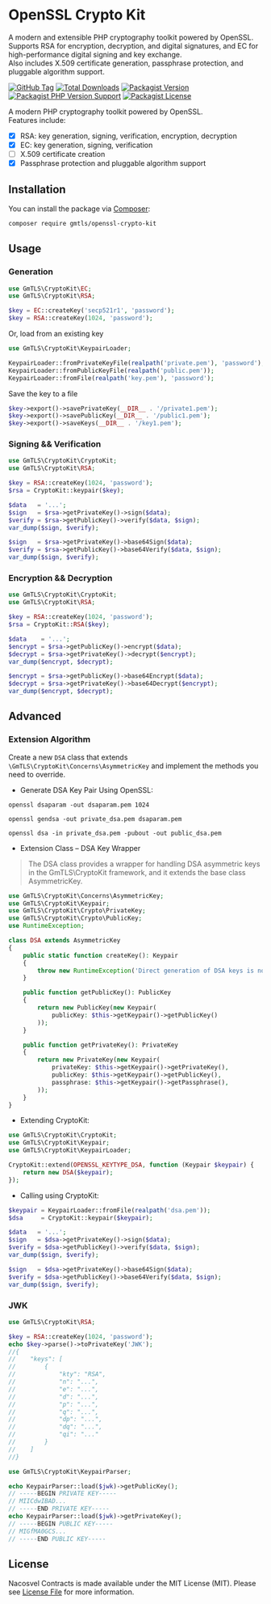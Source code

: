 # OpenSSL Crypto Kit

A modern and extensible PHP cryptography toolkit powered by OpenSSL.  
Supports RSA for encryption, decryption, and digital signatures, and EC for high-performance digital signing and key exchange.  
Also includes X.509 certificate generation, passphrase protection, and pluggable algorithm support.

[![GitHub Tag](https://img.shields.io/github/v/tag/gmtls/openssl-crypto-kit)](https://github.com/gmtls/openssl-crypto-kit/tags)
[![Total Downloads](https://img.shields.io/packagist/dt/gmtls/openssl-crypto-kit?style=flat-square)](https://packagist.org/packages/gmtls/openssl-crypto-kit)
[![Packagist Version](https://img.shields.io/packagist/v/gmtls/openssl-crypto-kit)](https://packagist.org/packages/gmtls/openssl-crypto-kit)
[![Packagist PHP Version Support](https://img.shields.io/packagist/php-v/gmtls/openssl-crypto-kit)](https://github.com/gmtls/openssl-crypto-kit)
[![Packagist License](https://img.shields.io/github/license/gmtls/openssl-crypto-kit)](https://github.com/gmtls/openssl-crypto-kit)

A modern PHP cryptography toolkit powered by OpenSSL.  
Features include:

- [x] RSA: key generation, signing, verification, encryption, decryption
- [x] EC: key generation, signing, verification
- [ ] X.509 certificate creation
- [x] Passphrase protection and pluggable algorithm support

## Installation

You can install the package via [Composer](https://getcomposer.org/):

```bash
composer require gmtls/openssl-crypto-kit
```

## Usage

### Generation

```php
use GmTLS\CryptoKit\EC;
use GmTLS\CryptoKit\RSA;

$key = EC::createKey('secp521r1', 'password');
$key = RSA::createKey(1024, 'password');
```

Or, load from an existing key

```php
use GmTLS\CryptoKit\KeypairLoader;

KeypairLoader::fromPrivateKeyFile(realpath('private.pem'), 'password');
KeypairLoader::fromPublicKeyFile(realpath('public.pem'));
KeypairLoader::fromFile(realpath('key.pem'), 'password');
```

Save the key to a file

```php
$key->export()->savePrivateKey(__DIR__ . '/private1.pem');
$key->export()->savePublicKey(__DIR__ . '/public1.pem');
$key->export()->saveKeys(__DIR__ . '/key1.pem');
```

### Signing && Verification

```php
use GmTLS\CryptoKit\CryptoKit;
use GmTLS\CryptoKit\RSA;

$key = RSA::createKey(1024, 'password');
$rsa = CryptoKit::keypair($key);

$data   = '...';
$sign   = $rsa->getPrivateKey()->sign($data);
$verify = $rsa->getPublicKey()->verify($data, $sign);
var_dump($sign, $verify);

$sign   = $rsa->getPrivateKey()->base64Sign($data);
$verify = $rsa->getPublicKey()->base64Verify($data, $sign);
var_dump($sign, $verify);
```

### Encryption && Decryption

```php
use GmTLS\CryptoKit\CryptoKit;
use GmTLS\CryptoKit\RSA;

$key = RSA::createKey(1024, 'password');
$rsa = CryptoKit::RSA($key);

$data    = '...';
$encrypt = $rsa->getPublicKey()->encrypt($data);
$decrypt = $rsa->getPrivateKey()->decrypt($encrypt);
var_dump($encrypt, $decrypt);

$encrypt = $rsa->getPublicKey()->base64Encrypt($data);
$decrypt = $rsa->getPrivateKey()->base64Decrypt($encrypt);
var_dump($encrypt, $decrypt);
```

## Advanced

### Extension Algorithm

Create a new `DSA` class that extends `\GmTLS\CryptoKit\Concerns\AsymmetricKey` and implement the methods you need to override.

- Generate DSA Key Pair Using OpenSSL:

```shell
openssl dsaparam -out dsaparam.pem 1024

openssl gendsa -out private_dsa.pem dsaparam.pem

openssl dsa -in private_dsa.pem -pubout -out public_dsa.pem
```

- Extension Class – DSA Key Wrapper

> The DSA class provides a wrapper for handling DSA asymmetric keys in the GmTLS\CryptoKit framework, and it extends the base class AsymmetricKey.

```php
use GmTLS\CryptoKit\Concerns\AsymmetricKey;
use GmTLS\CryptoKit\Keypair;
use GmTLS\CryptoKit\Crypto\PrivateKey;
use GmTLS\CryptoKit\Crypto\PublicKey;
use RuntimeException;

class DSA extends AsymmetricKey
{
    public static function createKey(): Keypair
    {
        throw new RuntimeException('Direct generation of DSA keys is not supported');
    }

    public function getPublicKey(): PublicKey
    {
        return new PublicKey(new Keypair(
            publicKey: $this->getKeypair()->getPublicKey()
        ));
    }

    public function getPrivateKey(): PrivateKey
    {
        return new PrivateKey(new Keypair(
            privateKey: $this->getKeypair()->getPrivateKey(),
            publicKey: $this->getKeypair()->getPublicKey(),
            passphrase: $this->getKeypair()->getPassphrase(),
        ));
    }
}
```

- Extending CryptoKit:

```php
use GmTLS\CryptoKit\CryptoKit;
use GmTLS\CryptoKit\Keypair;
use GmTLS\CryptoKit\KeypairLoader;

CryptoKit::extend(OPENSSL_KEYTYPE_DSA, function (Keypair $keypair) {
    return new DSA($keypair);
});
```

- Calling using CryptoKit:

```php
$keypair = KeypairLoader::fromFile(realpath('dsa.pem'));
$dsa     = CryptoKit::keypair($keypair);

$data   = '...';
$sign   = $dsa->getPrivateKey()->sign($data);
$verify = $dsa->getPublicKey()->verify($data, $sign);
var_dump($sign, $verify);

$sign   = $dsa->getPrivateKey()->base64Sign($data);
$verify = $dsa->getPublicKey()->base64Verify($data, $sign);
var_dump($sign, $verify);
```

### JWK

```php
use GmTLS\CryptoKit\RSA;

$key = RSA::createKey(1024, 'password');
echo $key->parse()->toPrivateKey('JWK');
//{
//    "keys": [
//        {
//            "kty": "RSA",
//            "n": "...",
//            "e": "...",
//            "d": "...",
//            "p": "...",
//            "q": "...",
//            "dp": "...",
//            "dq": "...",
//            "qi": "..."
//        }
//    ]
//}
```

```php
use GmTLS\CryptoKit\KeypairParser;

echo KeypairParser::load($jwk)->getPublicKey();
// -----BEGIN PRIVATE KEY-----
// MIICdwIBAD...
// -----END PRIVATE KEY-----
echo KeypairParser::load($jwk)->getPrivateKey();
// -----BEGIN PUBLIC KEY-----
// MIGfMA0GCS...
// -----END PUBLIC KEY-----
```

## License

Nacosvel Contracts is made available under the MIT License (MIT). Please see [License File](LICENSE) for more information.
